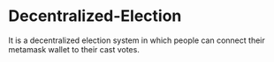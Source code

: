 # Decentralized-Election
It is a decentralized election system in which people can connect their metamask wallet to their cast votes.
